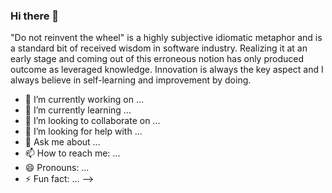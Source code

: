 ### Hi there 👋

"Do not reinvent the wheel" is a highly subjective idiomatic metaphor and is a standard bit of received wisdom in software industry. Realizing it at an early stage and coming out of this erroneous notion has only produced outcome as leveraged knowledge. Innovation is always the key aspect and I always believe in self-learning and improvement by doing.

- 🔭 I’m currently working on ...
- 🌱 I’m currently learning ...
- 👯 I’m looking to collaborate on ...
- 🤔 I’m looking for help with ...
- 💬 Ask me about ...
- 📫 How to reach me: ...
- 😄 Pronouns: ...
- ⚡ Fun fact: ...
-->
